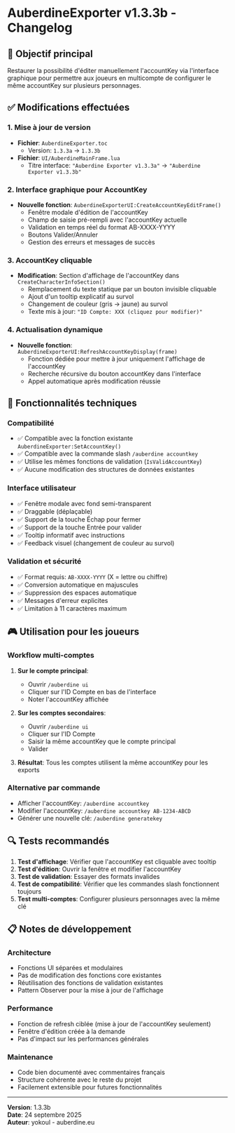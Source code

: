 # AuberdineExporter v1.3.3b - Changelog

## 🎯 Objectif principal
Restaurer la possibilité d'éditer manuellement l'accountKey via l'interface graphique pour permettre aux joueurs en multicompte de configurer le même accountKey sur plusieurs personnages.

## ✅ Modifications effectuées

### 1. Mise à jour de version
- **Fichier**: `AuberdineExporter.toc`
  - Version: `1.3.3a` → `1.3.3b`
- **Fichier**: `UI/AuberdineMainFrame.lua`
  - Titre interface: `"Auberdine Exporter v1.3.3a"` → `"Auberdine Exporter v1.3.3b"`

### 2. Interface graphique pour AccountKey
- **Nouvelle fonction**: `AuberdineExporterUI:CreateAccountKeyEditFrame()`
  - Fenêtre modale d'édition de l'accountKey
  - Champ de saisie pré-rempli avec l'accountKey actuelle
  - Validation en temps réel du format AB-XXXX-YYYY
  - Boutons Valider/Annuler
  - Gestion des erreurs et messages de succès

### 3. AccountKey cliquable
- **Modification**: Section d'affichage de l'accountKey dans `CreateCharacterInfoSection()`
  - Remplacement du texte statique par un bouton invisible cliquable
  - Ajout d'un tooltip explicatif au survol
  - Changement de couleur (gris → jaune) au survol
  - Texte mis à jour: `"ID Compte: XXX (cliquez pour modifier)"`

### 4. Actualisation dynamique
- **Nouvelle fonction**: `AuberdineExporterUI:RefreshAccountKeyDisplay(frame)`
  - Fonction dédiée pour mettre à jour uniquement l'affichage de l'accountKey
  - Recherche récursive du bouton accountKey dans l'interface
  - Appel automatique après modification réussie

## 🔧 Fonctionnalités techniques

### Compatibilité
- ✅ Compatible avec la fonction existante `AuberdineExporter:SetAccountKey()`
- ✅ Compatible avec la commande slash `/auberdine accountkey`
- ✅ Utilise les mêmes fonctions de validation (`IsValidAccountKey`)
- ✅ Aucune modification des structures de données existantes

### Interface utilisateur
- ✅ Fenêtre modale avec fond semi-transparent
- ✅ Draggable (déplaçable)
- ✅ Support de la touche Échap pour fermer
- ✅ Support de la touche Entrée pour valider
- ✅ Tooltip informatif avec instructions
- ✅ Feedback visuel (changement de couleur au survol)

### Validation et sécurité
- ✅ Format requis: `AB-XXXX-YYYY` (X = lettre ou chiffre)
- ✅ Conversion automatique en majuscules
- ✅ Suppression des espaces automatique
- ✅ Messages d'erreur explicites
- ✅ Limitation à 11 caractères maximum

## 🎮 Utilisation pour les joueurs

### Workflow multi-comptes
1. **Sur le compte principal**:
   - Ouvrir `/auberdine ui`
   - Cliquer sur l'ID Compte en bas de l'interface
   - Noter l'accountKey affichée

2. **Sur les comptes secondaires**:
   - Ouvrir `/auberdine ui`
   - Cliquer sur l'ID Compte
   - Saisir la même accountKey que le compte principal
   - Valider

3. **Résultat**: Tous les comptes utilisent la même accountKey pour les exports

### Alternative par commande
- Afficher l'accountKey: `/auberdine accountkey`
- Modifier l'accountKey: `/auberdine accountkey AB-1234-ABCD`
- Générer une nouvelle clé: `/auberdine generatekey`

## 🔍 Tests recommandés

1. **Test d'affichage**: Vérifier que l'accountKey est cliquable avec tooltip
2. **Test d'édition**: Ouvrir la fenêtre et modifier l'accountKey
3. **Test de validation**: Essayer des formats invalides
4. **Test de compatibilité**: Vérifier que les commandes slash fonctionnent toujours
5. **Test multi-comptes**: Configurer plusieurs personnages avec la même clé

## 📋 Notes de développement

### Architecture
- Fonctions UI séparées et modulaires
- Pas de modification des fonctions core existantes
- Réutilisation des fonctions de validation existantes
- Pattern Observer pour la mise à jour de l'affichage

### Performance
- Fonction de refresh ciblée (mise à jour de l'accountKey seulement)
- Fenêtre d'édition créée à la demande
- Pas d'impact sur les performances générales

### Maintenance
- Code bien documenté avec commentaires français
- Structure cohérente avec le reste du projet
- Facilement extensible pour futures fonctionnalités

---

**Version**: 1.3.3b  
**Date**: 24 septembre 2025  
**Auteur**: yokoul - auberdine.eu